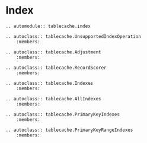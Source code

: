 # Index

```{eval-rst}
.. automodule:: tablecache.index
```

```{eval-rst}
.. autoclass:: tablecache.UnsupportedIndexOperation
    :members:
```

```{eval-rst}
.. autoclass:: tablecache.Adjustment
    :members:
```

```{eval-rst}
.. autoclass:: tablecache.RecordScorer
    :members:
```

```{eval-rst}
.. autoclass:: tablecache.Indexes
    :members:
```

```{eval-rst}
.. autoclass:: tablecache.AllIndexes
    :members:
```

```{eval-rst}
.. autoclass:: tablecache.PrimaryKeyIndexes
    :members:
```

```{eval-rst}
.. autoclass:: tablecache.PrimaryKeyRangeIndexes
    :members:
```
